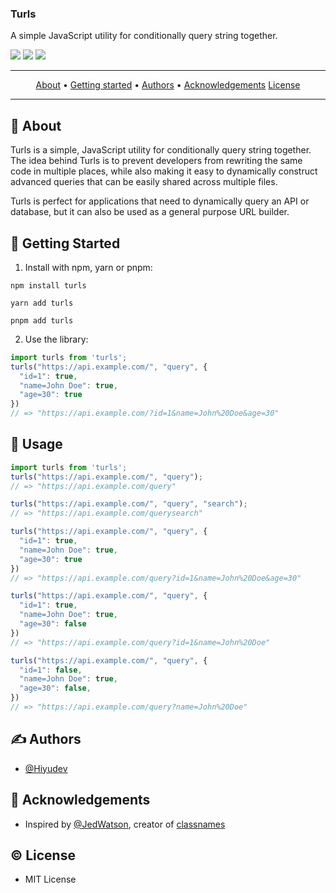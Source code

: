 <h3>Turls</h3>
A simple JavaScript utility for conditionally query string together.

<br/>

![](https://img.shields.io/npm/v/turls?color=DAE2B6&label=version&style=for-the-badge)
![](https://img.shields.io/bundlephobia/min/turls?color=DAE2B6&label=size&style=for-the-badge)
![](https://img.shields.io/github/license/hiyudev/turls?color=DAE2B6&style=for-the-badge)

---

<p align="center">
 <a href="#about">About</a> •
 <a href="#started">Getting started</a> •
 <a href="#authors">Authors</a> •
 <a href="#acknowledgement">Acknowledgements</a>
 <a href="#license">License</a>
</p>

---

## 🧐 About <a name = "about"></a>
Turls is a simple, JavaScript utility for conditionally query string together. The idea behind Turls is to prevent developers from rewriting the same code in multiple places, while also making it easy to dynamically construct advanced queries that can be easily shared across multiple files.

Turls is perfect for applications that need to dynamically query an API or database, but it can also be used as a general purpose URL builder.

## 🏁 Getting Started <a name = "started"></a>

1. Install with npm, yarn or pnpm:
```bsh
npm install turls
```
```bsh
yarn add turls
```

```bsh
pnpm add turls
```

2. Use the library:
```js
import turls from 'turls';
turls("https://api.example.com/", "query", {
  "id=1": true,
  "name=John Doe": true,
  "age=30": true
})
// => "https://api.example.com/?id=1&name=John%20Doe&age=30"
```

## 🚀 Usage

```js
import turls from 'turls';
turls("https://api.example.com/", "query");
// => "https://api.example.com/query"

turls("https://api.example.com/", "query", "search");
// => "https://api.example.com/querysearch"

turls("https://api.example.com/", "query", {
  "id=1": true,
  "name=John Doe": true,
  "age=30": true
})
// => "https://api.example.com/query?id=1&name=John%20Doe&age=30"

turls("https://api.example.com/", "query", {
  "id=1": true,
  "name=John Doe": true,
  "age=30": false
})
// => "https://api.example.com/query?id=1&name=John%20Doe"

turls("https://api.example.com/", "query", {
  "id=1": false,
  "name=John Doe": true,
  "age=30": false,
})
// => "https://api.example.com/query?name=John%20Doe"
```

## ✍️ Authors <a name = "authors"></a>
- [@Hiyudev](https://github.com/Hiyudev)

## 🎉 Acknowledgements <a name = "acknowledgement"></a>
- Inspired by [@JedWatson](https://github.com/JedWatson), creator of [classnames](https://github.com/JedWatson/classnames)

## © License <a name = "license"></a>
- MIT License